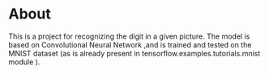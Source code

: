 # About
This is a project for recognizing the digit in a given picture. The model is based on Convolutional Neural Network ,and is trained and tested on the MNIST dataset (as is already present in tensorflow.examples.tutorials.mnist module ). 
